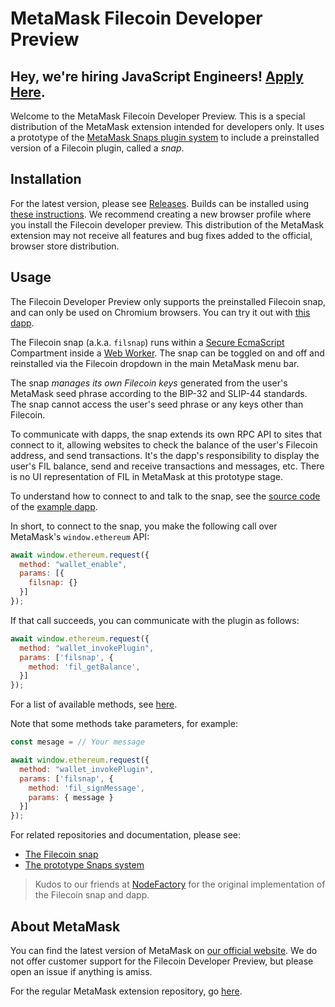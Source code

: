 # MetaMask Filecoin Developer Preview

## Hey, we're hiring JavaScript Engineers! [Apply Here](https://boards.greenhouse.io/consensys/jobs/2572388).

Welcome to the MetaMask Filecoin Developer Preview.
This is a special distribution of the MetaMask extension intended for developers only.
It uses a prototype of the [MetaMask Snaps plugin system](https://medium.com/metamask/introducing-the-next-evolution-of-the-web3-wallet-4abdf801a4ee) to include a preinstalled version of a Filecoin plugin, called a _snap_.

## Installation

For the latest version, please see [Releases](https://github.com/MetaMask/metamask-extension/releases).
Builds can be installed using [these instructions](./docs/add-to-chrome.md).
We recommend creating a new browser profile where you install the Filecoin developer preview.
This distribution of the MetaMask extension may not receive all features and bug fixes added to the official, browser store distribution.

## Usage

The Filecoin Developer Preview only supports the preinstalled Filecoin snap, and can only be used on Chromium browsers.
You can try it out with [this dapp](https://metamask.github.io/filsnap).

The Filecoin snap (a.k.a. `filsnap`) runs within a [Secure EcmaScript](https://github.com/endojs/endo/tree/master/packages/ses) Compartment inside a [Web Worker](https://developer.mozilla.org/en-US/docs/Web/API/Web_Workers_API).
The snap can be toggled on and off and reinstalled via the Filecoin dropdown in the main MetaMask menu bar.

The snap _manages its own Filecoin keys_ generated from the user's MetaMask seed phrase according to the BIP-32 and SLIP-44 standards.
The snap cannot access the user's seed phrase or any keys other than Filecoin.

To communicate with dapps, the snap extends its own RPC API to sites that connect to it, allowing websites to check the balance of the user's Filecoin address, and send transactions.
It's the dapp's responsibility to display the user's FIL balance, send and receive transactions and messages, etc.
There is no UI representation of FIL in MetaMask at this prototype stage.

To understand how to connect to and talk to the snap, see the [source code](https://github.com/MetaMask/filsnap/blob/00db7483afb686545aefe00d244d5eedca78918d/packages/adapter/src/index.ts/#L46-L53) of the [example dapp](https://metamask.github.io/filsnap).

In short, to connect to the snap, you make the following call over MetaMask's `window.ethereum` API:

```javascript
await window.ethereum.request({
  method: "wallet_enable",
  params: [{
    filsnap: {}
  }]
});
```

If that call succeeds, you can communicate with the plugin as follows:

```javascript
await window.ethereum.request({
  method: "wallet_invokePlugin",
  params: ['filsnap', {
    method: 'fil_getBalance',
  }]
});
```

For a list of available methods, see [here](https://github.com/MetaMask/filsnap/blob/00db7483afb686545aefe00d244d5eedca78918d/packages/snap/src/snap.ts/#L41-L67).

Note that some methods take parameters, for example:

```javascript
const mesage = // Your message

await window.ethereum.request({
  method: "wallet_invokePlugin",
  params: ['filsnap', {
    method: 'fil_signMessage',
    params: { message }
  }]
});
```

For related repositories and documentation, please see:

- [The Filecoin snap](https://github.com/MetaMask/filsnap/tree/master/packages/snap)
- [The prototype Snaps system](https://github.com/MetaMask/snaps-skunkworks)

> Kudos to our friends at [NodeFactory](https://github.com/NodeFactoryIo) for the original implementation of the Filecoin snap and dapp.

## About MetaMask

You can find the latest version of MetaMask on [our official website](https://metamask.io/).
We do not offer customer support for the Filecoin Developer Preview, but please open an issue if anything is amiss.

For the regular MetaMask extension repository, go [here](https://github.com/MetaMask/metamask-extension).

